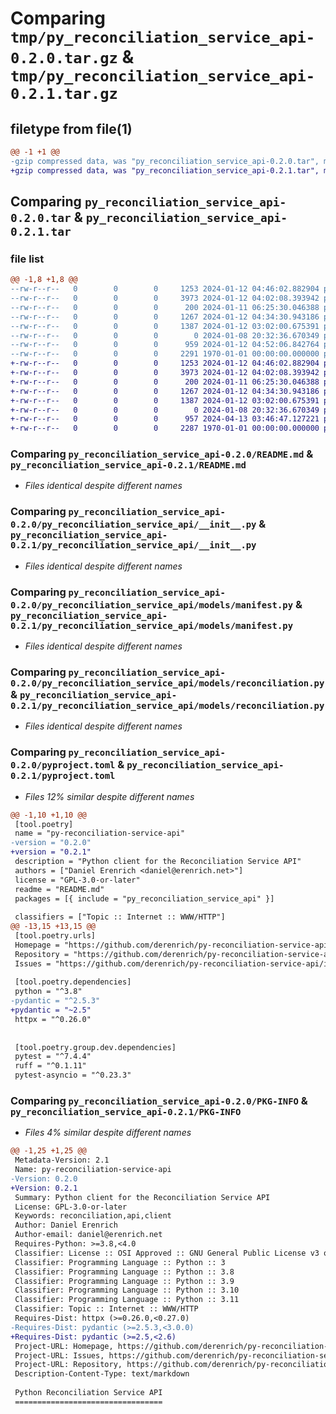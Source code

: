 # Comparing `tmp/py_reconciliation_service_api-0.2.0.tar.gz` & `tmp/py_reconciliation_service_api-0.2.1.tar.gz`

## filetype from file(1)

```diff
@@ -1 +1 @@
-gzip compressed data, was "py_reconciliation_service_api-0.2.0.tar", max compression
+gzip compressed data, was "py_reconciliation_service_api-0.2.1.tar", max compression
```

## Comparing `py_reconciliation_service_api-0.2.0.tar` & `py_reconciliation_service_api-0.2.1.tar`

### file list

```diff
@@ -1,8 +1,8 @@
--rw-r--r--   0        0        0     1253 2024-01-12 04:46:02.882904 py_reconciliation_service_api-0.2.0/README.md
--rw-r--r--   0        0        0     3973 2024-01-12 04:02:08.393942 py_reconciliation_service_api-0.2.0/py_reconciliation_service_api/__init__.py
--rw-r--r--   0        0        0      200 2024-01-11 06:25:30.046388 py_reconciliation_service_api-0.2.0/py_reconciliation_service_api/models/__init__.py
--rw-r--r--   0        0        0     1267 2024-01-12 04:34:30.943186 py_reconciliation_service_api-0.2.0/py_reconciliation_service_api/models/manifest.py
--rw-r--r--   0        0        0     1387 2024-01-12 03:02:00.675391 py_reconciliation_service_api-0.2.0/py_reconciliation_service_api/models/reconciliation.py
--rw-r--r--   0        0        0        0 2024-01-08 20:32:36.670349 py_reconciliation_service_api-0.2.0/py_reconciliation_service_api/py.typed
--rw-r--r--   0        0        0      959 2024-01-12 04:52:06.842764 py_reconciliation_service_api-0.2.0/pyproject.toml
--rw-r--r--   0        0        0     2291 1970-01-01 00:00:00.000000 py_reconciliation_service_api-0.2.0/PKG-INFO
+-rw-r--r--   0        0        0     1253 2024-01-12 04:46:02.882904 py_reconciliation_service_api-0.2.1/README.md
+-rw-r--r--   0        0        0     3973 2024-01-12 04:02:08.393942 py_reconciliation_service_api-0.2.1/py_reconciliation_service_api/__init__.py
+-rw-r--r--   0        0        0      200 2024-01-11 06:25:30.046388 py_reconciliation_service_api-0.2.1/py_reconciliation_service_api/models/__init__.py
+-rw-r--r--   0        0        0     1267 2024-01-12 04:34:30.943186 py_reconciliation_service_api-0.2.1/py_reconciliation_service_api/models/manifest.py
+-rw-r--r--   0        0        0     1387 2024-01-12 03:02:00.675391 py_reconciliation_service_api-0.2.1/py_reconciliation_service_api/models/reconciliation.py
+-rw-r--r--   0        0        0        0 2024-01-08 20:32:36.670349 py_reconciliation_service_api-0.2.1/py_reconciliation_service_api/py.typed
+-rw-r--r--   0        0        0      957 2024-04-13 03:46:47.127221 py_reconciliation_service_api-0.2.1/pyproject.toml
+-rw-r--r--   0        0        0     2287 1970-01-01 00:00:00.000000 py_reconciliation_service_api-0.2.1/PKG-INFO
```

### Comparing `py_reconciliation_service_api-0.2.0/README.md` & `py_reconciliation_service_api-0.2.1/README.md`

 * *Files identical despite different names*

### Comparing `py_reconciliation_service_api-0.2.0/py_reconciliation_service_api/__init__.py` & `py_reconciliation_service_api-0.2.1/py_reconciliation_service_api/__init__.py`

 * *Files identical despite different names*

### Comparing `py_reconciliation_service_api-0.2.0/py_reconciliation_service_api/models/manifest.py` & `py_reconciliation_service_api-0.2.1/py_reconciliation_service_api/models/manifest.py`

 * *Files identical despite different names*

### Comparing `py_reconciliation_service_api-0.2.0/py_reconciliation_service_api/models/reconciliation.py` & `py_reconciliation_service_api-0.2.1/py_reconciliation_service_api/models/reconciliation.py`

 * *Files identical despite different names*

### Comparing `py_reconciliation_service_api-0.2.0/pyproject.toml` & `py_reconciliation_service_api-0.2.1/pyproject.toml`

 * *Files 12% similar despite different names*

```diff
@@ -1,10 +1,10 @@
 [tool.poetry]
 name = "py-reconciliation-service-api"
-version = "0.2.0"
+version = "0.2.1"
 description = "Python client for the Reconciliation Service API"
 authors = ["Daniel Erenrich <daniel@erenrich.net>"]
 license = "GPL-3.0-or-later"
 readme = "README.md"
 packages = [{ include = "py_reconciliation_service_api" }]
 
 classifiers = ["Topic :: Internet :: WWW/HTTP"]
@@ -13,15 +13,15 @@
 [tool.poetry.urls]
 Homepage = "https://github.com/derenrich/py-reconciliation-service-api"
 Repository = "https://github.com/derenrich/py-reconciliation-service-api.git"
 Issues = "https://github.com/derenrich/py-reconciliation-service-api/issues"
 
 [tool.poetry.dependencies]
 python = "^3.8"
-pydantic = "^2.5.3"
+pydantic = "~2.5"
 httpx = "^0.26.0"
 
 
 [tool.poetry.group.dev.dependencies]
 pytest = "^7.4.4"
 ruff = "^0.1.11"
 pytest-asyncio = "^0.23.3"
```

### Comparing `py_reconciliation_service_api-0.2.0/PKG-INFO` & `py_reconciliation_service_api-0.2.1/PKG-INFO`

 * *Files 4% similar despite different names*

```diff
@@ -1,25 +1,25 @@
 Metadata-Version: 2.1
 Name: py-reconciliation-service-api
-Version: 0.2.0
+Version: 0.2.1
 Summary: Python client for the Reconciliation Service API
 License: GPL-3.0-or-later
 Keywords: reconciliation,api,client
 Author: Daniel Erenrich
 Author-email: daniel@erenrich.net
 Requires-Python: >=3.8,<4.0
 Classifier: License :: OSI Approved :: GNU General Public License v3 or later (GPLv3+)
 Classifier: Programming Language :: Python :: 3
 Classifier: Programming Language :: Python :: 3.8
 Classifier: Programming Language :: Python :: 3.9
 Classifier: Programming Language :: Python :: 3.10
 Classifier: Programming Language :: Python :: 3.11
 Classifier: Topic :: Internet :: WWW/HTTP
 Requires-Dist: httpx (>=0.26.0,<0.27.0)
-Requires-Dist: pydantic (>=2.5.3,<3.0.0)
+Requires-Dist: pydantic (>=2.5,<2.6)
 Project-URL: Homepage, https://github.com/derenrich/py-reconciliation-service-api
 Project-URL: Issues, https://github.com/derenrich/py-reconciliation-service-api/issues
 Project-URL: Repository, https://github.com/derenrich/py-reconciliation-service-api.git
 Description-Content-Type: text/markdown
 
 Python Reconciliation Service API
 =================================
```

